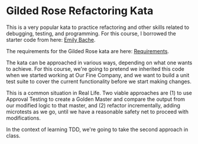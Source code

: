 # Gilded Rose Refactoring Kata 

This is a very popular kata to practice refactoring and other skills related to debugging, testing, and programming. For this course, I borrowed the starter code from here: [Emily Bache](https://github.com/emilybache/GildedRose-Refactoring-Kata/tree/main). 

The requirements for the Gilded Rose kata are here: [Requirements](https://github.com/emilybache/GildedRose-Refactoring-Kata/blob/main/GildedRoseRequirements.txt).

The kata can be approached in various ways, depending on what one wants to achieve. For this course, we're going to pretend we inherited this code when we started working at Our Fine Company, and we want to build a unit test suite to cover the current functionality before we start making changes. 

This is a common situation in Real Life. Two viable approaches are (1) to use Approval Testing to create a Golden Master and compare the output from our modified logic to that master, and (2) refactor incrementally, adding microtests as we go, until we have a reasonable safety net to proceed with modifications.

In the context of learning TDD, we're going to take the second approach in class. 
 
